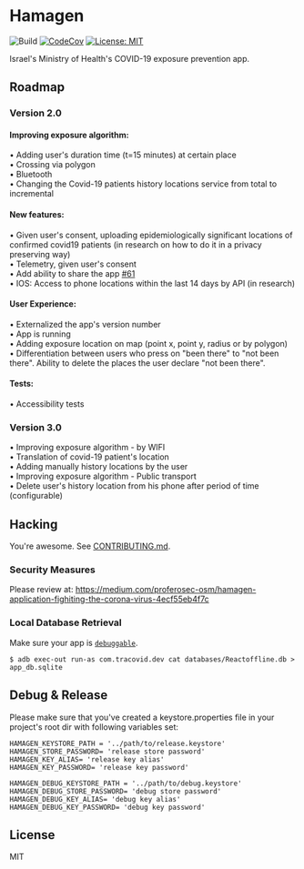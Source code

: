 # Hamagen
![Build](https://github.com/MohGovIL/hamagen-react-native/workflows/Build/badge.svg)
[![CodeCov](https://codecov.io/gh/MohGovIL/hamagen-react-native/branch/master/graph/badge.svg)](https://codecov.io/gh/MohGovIL/hamagen-react-native)
[![License: MIT](https://img.shields.io/badge/License-MIT-yellow.svg)](https://opensource.org/licenses/MIT)

Israel's Ministry of Health's COVID-19 exposure prevention app.

## Roadmap
### Version 2.0
#### Improving exposure algorithm:
•	Adding user's duration time (t=15 minutes) at certain place <br>
•	Crossing via polygon <br>
•	Bluetooth <br>
•	Changing the Covid-19 patients history locations service from total to incremental <br>
#### New features:
•	Given user's consent, uploading epidemiologically significant locations of confirmed covid19 patients (in research on how to do it in a privacy preserving way) <br>
•	Telemetry, given user's consent <br>
•	Add ability to share the app [#61](https://github.com/MohGovIL/hamagen-react-native/pull/61) <br>
•	IOS: Access to phone  locations within the last 14 days by API (in research) <br>
#### User Experience:
•	Externalized the app's version number <br>
•	App is running <br>
•	Adding exposure location on map (point x, point y, radius or by polygon) <br>
•	Differentiation between users who press on "been there" to "not been there". Ability to delete the places the user declare "not been there". <br>
#### Tests:
•	Accessibility tests

### Version 3.0
•	Improving exposure algorithm - by WIFI <br>
•	Translation of covid-19 patient's location <br>
•	Adding manually history locations by the user <br>
•	Improving exposure algorithm - Public transport <br>
•	Delete user's history location from his phone after period of time (configurable)

## Hacking

You're awesome. See [CONTRIBUTING.md](CONTRIBUTING.md).

### Security Measures

Please review at:
https://medium.com/proferosec-osm/hamagen-application-fighiting-the-corona-virus-4ecf55eb4f7c

### Local Database Retrieval

Make sure your app is [`debuggable`](https://developer.android.com/guide/topics/manifest/application-element).

~~~
$ adb exec-out run-as com.tracovid.dev cat databases/Reactoffline.db > app_db.sqlite
~~~

## Debug & Release

Please make sure that you've created a keystore.properties file in your project's root dir with following variables set:

~~~
HAMAGEN_KEYSTORE_PATH = '../path/to/release.keystore'
HAMAGEN_STORE_PASSWORD= 'release store password'
HAMAGEN_KEY_ALIAS= 'release key alias'
HAMAGEN_KEY_PASSWORD= 'release key password'

HAMAGEN_DEBUG_KEYSTORE_PATH = '../path/to/debug.keystore'
HAMAGEN_DEBUG_STORE_PASSWORD= 'debug store password'
HAMAGEN_DEBUG_KEY_ALIAS= 'debug key alias'
HAMAGEN_DEBUG_KEY_PASSWORD= 'debug key password'

~~~

## License

MIT
